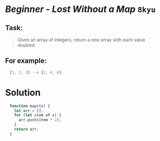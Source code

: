 # *Beginner - Lost Without a Map* `8kyu`

## Task:

> Given an array of integers, return a new array with each value doubled.

## For example:

``` js
  [1, 2, 3] --> [2, 4, 6]
```


# Solution

``` js
  function maps(x) {
    let arr = [];
    for (let item of x) {
      arr.push(item * 2);
    }
    return arr;
  }
```
